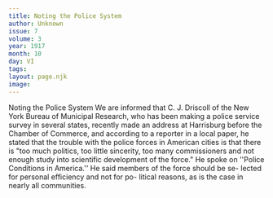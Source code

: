 ```yaml
---
title: Noting the Police System
author: Unknown
issue: 7
volume: 3
year: 1917
month: 10
day: VI
tags:
layout: page.njk
image:
---
```

Noting the Police System   We are informed that C. J. Driscoll of the New York Bureau of Municipal Research, who has been making a police service survey in several states, recently made an address at Harrisburg before the Chamber of Commerce, and according to a reporter in a local paper, he stated that the trouble with the police forces in American cities is that there is "too much politics, too little sincerity, too many commissioners and not enough study into scientific development of the force." He spoke on ''Police Conditions in America.''   He said members of the force should be se- lected for personal efficiency and not for po- litical reasons, as is the case in nearly all communities.   


